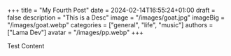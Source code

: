 +++
title = "My Fourth Post"
date = 2024-02-14T16:55:24+01:00
draft = false
description = "This is a Desc"
image = "/images/goat.jpg"
imageBig = "/images/goat.webp"
categories = ["general", "life", "music"]
authors = ["Lama Dev"]
avatar = "/images/pp.webp"
+++

Test Content
